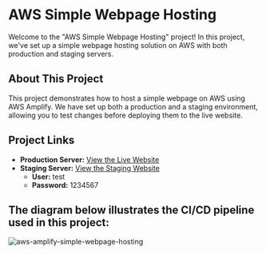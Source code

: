 
# AWS Simple Webpage Hosting

Welcome to the "AWS Simple Webpage Hosting" project! In this project, we've set up a simple webpage hosting solution on AWS with both production and staging servers.

## About This Project

This project demonstrates how to host a simple webpage on AWS using AWS Amplify. We have set up both a production and a staging environment, allowing you to test changes before deploying them to the live website.

## Project Links

- **Production Server:** [View the Live Website](https://main.d17jnq14ct7k9g.amplifyapp.com/)
- **Staging Server:** [View the Staging Website](https://test.d17jnq14ct7k9g.amplifyapp.com/)
  - **User:** test
  - **Password:** 1234567
## The diagram below illustrates the CI/CD pipeline used in this project:

![aws-amplify-simple-webpage-hosting](https://github.com/DimitryZH/AWS_simple_webpage_hosting/assets/146372946/662c7123-1d39-4a52-bae2-1bc1a7913e8d)
